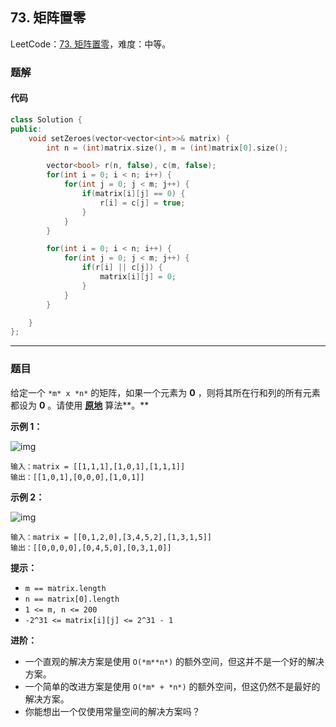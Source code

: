## 73. 矩阵置零

LeetCode：[73. 矩阵置零](https://leetcode.cn/problems/set-matrix-zeroes/)，难度：中等。

### 题解

#### 代码

```c++
class Solution {
public:
    void setZeroes(vector<vector<int>>& matrix) {
        int n = (int)matrix.size(), m = (int)matrix[0].size();

        vector<bool> r(n, false), c(m, false);
        for(int i = 0; i < n; i++) {
            for(int j = 0; j < m; j++) {
                if(matrix[i][j] == 0) {
                    r[i] = c[j] = true;
                }
            }
        }

        for(int i = 0; i < n; i++) {
            for(int j = 0; j < m; j++) {
                if(r[i] || c[j]) {
                    matrix[i][j] = 0;
                }
            }
        }

    }
};
```



---



### 题目

给定一个 `*m* x *n*` 的矩阵，如果一个元素为 **0** ，则将其所在行和列的所有元素都设为 **0** 。请使用 **[原地](http://baike.baidu.com/item/原地算法)** 算法**。**



**示例 1：**

![img](https://gitee.com/xwl66/leetcode/raw/master/image/73-mat1.jpg)

```
输入：matrix = [[1,1,1],[1,0,1],[1,1,1]]
输出：[[1,0,1],[0,0,0],[1,0,1]]
```

**示例 2：**

![img](https://gitee.com/xwl66/leetcode/raw/master/image/73-mat2.jpg)

```
输入：matrix = [[0,1,2,0],[3,4,5,2],[1,3,1,5]]
输出：[[0,0,0,0],[0,4,5,0],[0,3,1,0]]
```

 

**提示：**

- `m == matrix.length`
- `n == matrix[0].length`
- `1 <= m, n <= 200`
- `-2^31 <= matrix[i][j] <= 2^31 - 1`

 

**进阶：**

- 一个直观的解决方案是使用  `O(*m**n*)` 的额外空间，但这并不是一个好的解决方案。
- 一个简单的改进方案是使用 `O(*m* + *n*)` 的额外空间，但这仍然不是最好的解决方案。
- 你能想出一个仅使用常量空间的解决方案吗？


